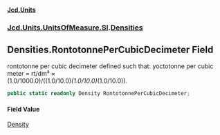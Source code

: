 #### [Jcd.Units](index.md 'index')
### [Jcd.Units.UnitsOfMeasure.SI](Jcd.Units.UnitsOfMeasure.SI.md 'Jcd.Units.UnitsOfMeasure.SI').[Densities](Densities.md 'Jcd.Units.UnitsOfMeasure.SI.Densities')

## Densities.RontotonnePerCubicDecimeter Field

rontotonne per cubic decimeter defined such that: yoctotonne per cubic meter = rt/dm³ ×  
(1.0/1000.0)/((1.0/10.0)*(1.0/10.0)*(1.0/10.0)).

```csharp
public static readonly Density RontotonnePerCubicDecimeter;
```

#### Field Value
[Density](Density.md 'Jcd.Units.UnitTypes.Density')
